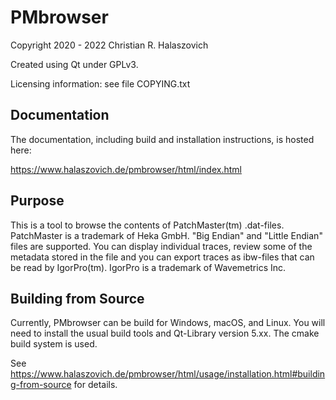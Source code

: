 # PMbrowser
Copyright 2020 - 2022 Christian R. Halaszovich

Created using Qt under GPLv3.

Licensing information: see file COPYING.txt

## Documentation
The documentation, including build and installation instructions, is hosted here:

https://www.halaszovich.de/pmbrowser/html/index.html

## Purpose
This is a tool to browse the contents of PatchMaster(tm) .dat-files. PatchMaster is a trademark of Heka GmbH.
"Big Endian" and "Little Endian" files are supported.
You can display individual traces, review some of the metadata stored in the file and you can export traces
as ibw-files that can be read by IgorPro(tm). IgorPro is a trademark of Wavemetrics Inc.

## Building from Source
Currently, PMbrowser can be build for Windows, macOS, and Linux.
You will need to install the usual build tools and Qt-Library version 5.xx.
The cmake build system is used.

See https://www.halaszovich.de/pmbrowser/html/usage/installation.html#building-from-source
for details.